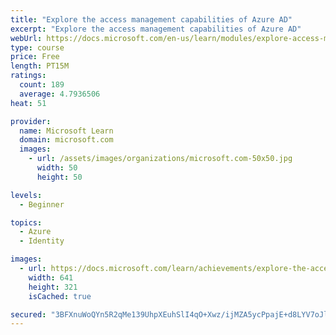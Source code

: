 ```yaml
---
title: "Explore the access management capabilities of Azure AD"
excerpt: "Explore the access management capabilities of Azure AD"
webUrl: https://docs.microsoft.com/en-us/learn/modules/explore-access-management-capabilities/
type: course
price: Free
length: PT15M
ratings:
  count: 189
  average: 4.7936506
heat: 51

provider:
  name: Microsoft Learn
  domain: microsoft.com
  images:
    - url: /assets/images/organizations/microsoft.com-50x50.jpg
      width: 50
      height: 50

levels:
  - Beginner

topics:
  - Azure
  - Identity

images:
  - url: https://docs.microsoft.com/learn/achievements/explore-the-access-management-capabilities-of-azure-ad-social.png
    width: 641
    height: 321
    isCached: true

secured: "3BFXnuWoQYn5R2qMe139UhpXEuhSlI4qO+Xwz/ijMZA5ycPpajE+d8LYV7oJl3usmsdzn4pUXU0jTNUjUH/So8L6zB5mLfEQLMy3RjcvBXrQmF8otfhuWSbE7AA7UROsaEvLRjwMvje24RCikulQ2Jc3b6hid89Ap6DXQ1jAq+PoaELnb7ufwt5rk1gKLbwIUcG9JI3H7Nqfe+r6dBEbF0UfpwyTzB9HwDD7npRn0tnNe54/I0nCSzO1MZSHQir4gbMmKnAtHRMfAcmD7mAUnnk6nOH9BakTI8Hdkc9dF7dUx2+kksMLTr8UuU2Dwphw0b5EhJelo/CYMIL1M8RlWcQywErsW+Wo/DRT9FxhaHCH9OtN0lLauXRBMYmE58xKMACLljLnKvKPrkJX6JeXkGdiurpGc1bzeiULJYFZz0U=;fjOg9cX/EBboYPzNML0n4A=="
---
```


